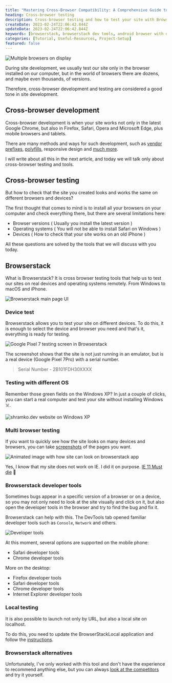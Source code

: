 ```yaml
---
title: "Mastering Cross-Browser Compatibility: A Comprehensive Guide to Testing"
heading: Cross-browser testing
description: Cross-browser testing and how to test your site with Browserstack
createDate: 2023-02-24T22:06:42.844Z
updateData: 2023-02-24T22:06:42.844Z
keywords: [browserstack, browserstack dev tools, android browser with dev tools, browserstack devices, browser with developer tools for ios]
categories: [Tutorial, Useful-Resources, Project-Setup]
featured: false
---
```


<Image src="browsers.jpg" alt="Multiple browsers on display" />

During site development, we usually test our site only in the browser installed on our computer, but in the world of
browsers there are dozens, and maybe even thousands, of versions.

Therefore, cross-browser development and testing are considered a good tone in site development.

## Cross-browser development

Cross-browser development is when your site works not only in the latest Google Chrome, but also in Firefox, Safari,
Opera and Microsoft Edge, plus mobile browsers and tablets.

There are many methods and ways for such development, such
as [vendor prefixes](https://developer.mozilla.org/en-US/docs/Glossary/Vendor_Prefix), [polyfills](https://developer.mozilla.org/en-US/docs/Glossary/Polyfill),
responsive design and [much more](https://ishadeed.com/article/cross-browser-development/).

I will write about all this in the next article, and today we will talk only about cross-browser testing and tools.

## Cross-browser testing

But how to check that the site you created looks and works the same on different browsers and devices?

The first thought that comes to mind is to install all your browsers on your computer and check everything there, but
there are several limitations here:

- Browser versions ( Usually you install the latest version )
- Operating systems ( You will not be able to install Safari on Windows )
- Devices ( How to check that your site works on an old iPhone )

All these questions are solved by the tools that we will discuss with you today.

## Browserstack

What is Browserstack? It is cross browser testing tools that help us to test our sites on real devices and operating
systems remotely. From Windows to macOS and iPhone.

<Image src="browserstack.jpg" alt="Browserstack main page UI" />

### Device test

Browserstack allows you to test your site on different devices. To do this, it is enough to select the device and
browser you need and that's it, everything is ready for testing.

<Image src="pixel-pro.jpg" alt="Google Pixel 7 testing screen in Browserstack" />


The screenshot shows that the site is not just running in an emulator, but is a real device (Google Pixel 7Pro) with a
serial number.

> Serial Number - 2B101FDH30XXXX

### Testing with different OS

Remember those green fields on the Windows XP? In just a couple of clicks, you can start a real computer
and test your site without installing Windows ☠️.

<Image src="windows-xp.jpg" alt="shramko.dev website on Windows XP" />

### Multi browser testing

If you want to quickly see how the site looks on many devices and browsers, you can
take [screenshots](https://www.browserstack.com/screenshots) of the pages you want.

<img src="/static/images/screenshots.gif" alt="Animated image with how site can look on browserstack app"/>

Yes, I know that my site does not work on IE. I did it on purpose. [IE 11 Must die](https://death-to-ie11.com/) 👾

### Browserstack developer tools

Sometimes bugs appear in a specific version of a browser or on a device, so you may not only need to look at the site
visually and click on it, but also open the developer tools in the browser and try to find the bug and fix it.

Browserstack can help with this. The DevTools tab opened familiar developer tools such as `Console`, `Network` and
others.

<Image src="dev-tools.jpg" alt="Developer tools" />

At this moment, several options are supported on the mobile phone:

- Safari developer tools
- Chrome developer tools

More on the desktop:

- Firefox developer tools
- Safari developer tools
- Chrome developer tools
- Internet Explorer developer tools

### Local testing

It is also possible to launch not only by URL, but also a local site on localhost.

To do this, you need to update the BrowserStackLocal application and follow
the [instructions](https://www.browserstack.com/docs/live/local-testing).

### Browserstack alternatives

Unfortunately, I've only worked with this tool and don't have the experience to recommend anything else, but you can
always [look at the competitors](https://www.g2.com/products/browserstack/competitors/alternatives) and try it
yourself.
